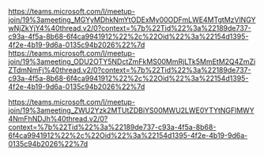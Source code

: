 https://teams.microsoft.com/l/meetup-join/19%3ameeting_MGYyMDhkNmYtODExMy00ODFmLWE4MTgtMzVlNGYwNjZkYjY4%40thread.v2/0?context=%7b%22Tid%22%3a%22189de737-c93a-4f5a-8b68-6f4ca9941912%22%2c%22Oid%22%3a%22154d1395-4f2e-4b19-9d6a-0135c94b2026%22%7d
https://teams.microsoft.com/l/meetup-join/19%3ameeting_ODU2OTY5NDctZmFkMS00MmRjLTk5MmEtM2Q4ZmZiZTdmNmFj%40thread.v2/0?context=%7b%22Tid%22%3a%22189de737-c93a-4f5a-8b68-6f4ca9941912%22%2c%22Oid%22%3a%22154d1395-4f2e-4b19-9d6a-0135c94b2026%22%7d


https://teams.microsoft.com/l/meetup-join/19%3ameeting_ZWU2Yzk2MTUtZDBiYS00MWU2LWE0YTYtNGFlMWY4NmFhNDJh%40thread.v2/0?context=%7b%22Tid%22%3a%22189de737-c93a-4f5a-8b68-6f4ca9941912%22%2c%22Oid%22%3a%22154d1395-4f2e-4b19-9d6a-0135c94b2026%22%7d
